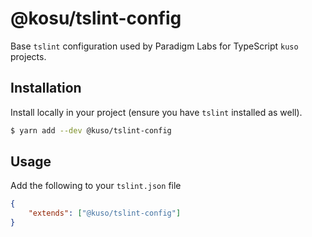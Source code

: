 # @kosu/tslint-config

Base `tslint` configuration used by Paradigm Labs for TypeScript `kuso` projects.

## Installation

Install locally in your project (ensure you have `tslint` installed as well).

```bash
$ yarn add --dev @kuso/tslint-config
```

## Usage

Add the following to your `tslint.json` file

```json
{
    "extends": ["@kuso/tslint-config"]
}
```
